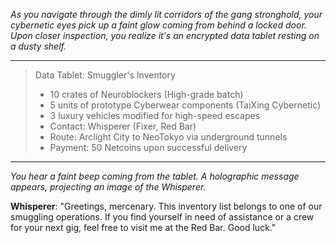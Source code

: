 *As you navigate through the dimly lit corridors of the gang stronghold, your cybernetic eyes pick up a faint glow coming from behind a locked door. Upon closer inspection, you realize it's an encrypted data tablet resting on a dusty shelf.*

---

> Data Tablet: Smuggler's Inventory
> 
> - 10 crates of Neuroblockers (High-grade batch)
> - 5 units of prototype Cyberwear components (TaiXing Cybernetic)
> - 3 luxury vehicles modified for high-speed escapes
> - Contact: Whisperer (Fixer, Red Bar)
> - Route: Arclight City to NeoTokyo via underground tunnels
> - Payment: 50 Netcoins upon successful delivery

---

*You hear a faint beep coming from the tablet. A holographic message appears, projecting an image of the Whisperer.*

**Whisperer**: "Greetings, mercenary. This inventory list belongs to one of our smuggling operations. If you find yourself in need of assistance or a crew for your next gig, feel free to visit me at the Red Bar. Good luck."